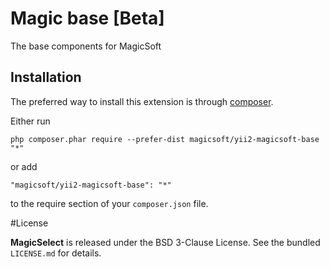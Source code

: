 Magic base [Beta]
============
The base components for MagicSoft

Installation
------------

The preferred way to install this extension is through [composer](http://getcomposer.org/download/).

Either run

```
php composer.phar require --prefer-dist magicsoft/yii2-magicsoft-base "*"
```

or add

```
"magicsoft/yii2-magicsoft-base": "*"
```

to the require section of your `composer.json` file.

#License

**MagicSelect** is released under the BSD 3-Clause License. See the bundled `LICENSE.md` for details.